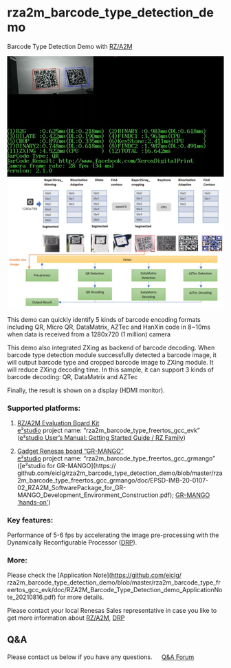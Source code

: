 ﻿# rza2m_barcode_type_detection_demo

Barcode Type Detection Demo with [RZ/A2M](https://www.renesas.com/eu/en/products/microcontrollers-microprocessors/rz-cortex-a-mpus/rza2m-high-speed-embedded-ai-based-image-processing-microprocessors-dynamically-reconfigurable-processor)  

<p align="center"> 
	<img src="https://github.com/eiclg/rza2m_barcode_type_detection_demo/blob/master/barcode_type_detection_demo.jpg" alt="">
	<img src="https://github.com/eiclg/rza2m_barcode_type_detection_demo/blob/master/barcode_type_detection_concept.jpg" alt="">
</p>

This demo can quickly identify 5 kinds of barcode encoding formats including QR, Micro QR, DataMatrix, AZTec and HanXin code in 8~10ms when data is received from a 1280x720 (1 million) camera 

This demo also integrated ZXing as backend of barcode decoding. When barcode type detection module successfully detected a barcode image, it will output barcode type and cropped barcode image to ZXing module. It will reduce ZXing decoding time. In this sample, it can support 3 kinds of barcode decoding: QR, DataMatrix and AZTec

Finally, the result is shown on a display (HDMI monitor).


### Supported platforms:

1. [RZ/A2M Evaluation Board Kit](https://www.renesas.com/eu/en/products/microcontrollers-microprocessors/rz-cortex-a-mpus/rza2m-evaluation-kit-rza2m-evaluation-kit)  
   [e²studio](https://www.renesas.com/eu/en/software-tool/e-studio) project name: “rza2m_barcode_type_freertos_gcc_evk”  
   ([e²studio User’s Manual: Getting Started Guide / RZ Family](https://www.renesas.com/eu/en/document/mat/e-studio-integrated-development-environment-users-manual-getting-started-renesas-mcu-rz-family?language=en&r=488826))

2. [Gadget Renesas board “GR-MANGO”](https://www.renesas.com/eu/en/products/gadget-renesas/boards/gr-mango)  
   [e²studio](https://www.renesas.com/eu/en/software-tool/e-studio) project name: “rza2m_barcode_type_freertos_gcc_grmango”  
   ([e²studio for GR-MANGO](https:// github.com/eiclg/rza2m_barcode_type_detection_demo/blob/master/rza2m_barcode_type_freertos_gcc_grmango/doc/EPSD-IMB-20-0107-02_RZA2M_SoftwarePackage_for_GR-MANGO_Development_Environment_Construction.pdf); [GR-MANGO 'hands-on'](https://github.com/eiclg/rza2m_barcode_type_detection_demo/blob/master/rza2m_barcode_type_freertos_gcc_grmango/doc/EPSD-IMB-20-0106-01_RZA2M_SoftwarePackage_for_GR-MANGO_Hands_on_Training.pdf))


### Key features:

Performance of 5-6 fps by accelerating the image pre-processing with the Dynamically Reconfigurable Processor ([DRP](https://www.renesas.com/eu/en/application/technologies/drp)).



### More:

Please check the 
[Application Note](https://github.com/eiclg/ rza2m_barcode_type_detection_demo/blob/master/rza2m_barcode_type_freertos_gcc_evk/doc/RZA2M_Barcode_Type_Detection_demo_ApplicationNote_20210816.pdf)
for more details.

Please contact your local Renesas Sales representative in case you like to get more information about [RZ/A2M](https://www.renesas.com/eu/en/products/microcontrollers-microprocessors/rz-cortex-a-mpus/rza2m-high-speed-embedded-ai-based-image-processing-microprocessors-dynamically-reconfigurable-processor), [DRP](https://www.renesas.com/eu/en/application/technologies/drp)

## Q&A
Please contact us below if you have any questions.　
&nbsp;[Q&A Forum](https://renesasrulz.com/rz/rz-a2m-drp/f/rz-a2m-and-drp-forum)  

